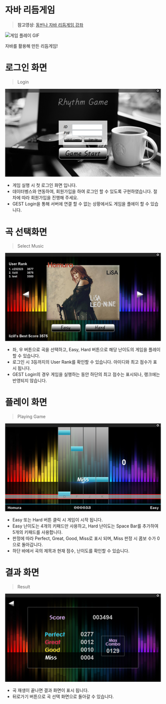 # 자바 리듬게임

> **참고영상**: [동빈나 자바 리듬게임 강좌](https://youtu.be/xs92kqU2YWg?list=PLRx0vPvlEmdDySO3wDqMYGKMVH4Qa4QhR)

![게임 플레이 GIF](./readmeImages/rhythmGameBackground.gif)

자바를 활용해 만든 리듬게임!

# 로그인 화면

> Login

![로그인 화면](./readmeImages/mainMenuImage.png)

- 게임 실행 시 첫 로그인 화면 입니다.
- 데이터벵스와 연동하여, 회원가입을 하여 로그인 할 수 있도록 구현하였습니다. 절차에 따라 회원가입을 진행해 주세요.
- GEST Login을 통해 서버에 연결 할 수 없는 상황에서도 게임을 플에이 할 수 있습니다.

# 곡 선택화면

> Select Music

![곡 선택](./readmeImages/selectMusicImage.png)

- 좌, 우 버튼으로 곡을 선택하고, Easy, Hard 버튼으로 해당 난이도의 게임을 플레이 할 수 있습니다.
- 로그인 시 3등까지의 User Rank를 확인할 수 있습니다. 아이디와 최고 점수가 표시 됩니다.
- GEST Login의 경우 게임을 실행하는 동안 하단의 최고 점수는 표시되나, 랭크에는 반영되지 않습니다.

# 플레이 화면

> Playing Game

![게임 플레이](./readmeImages/gamePlayImage.png)

- Easy 또는 Hard 버튼 클릭 시 게임이 시작 됩니다.
- Easy 난이도는 4개의 키패드만 사용하고, Hard 난이도는 Space Bar를 추가하여 5개의 키패드를 사용합니다.
- 판정에 따라 Perfect, Great, Good, Miss로 표시 되며, Miss 판정 시 콤보 수가 0으로 돌아갑니다.
- 하단 바에서 곡의 제목과 현재 점수, 난이도를 확인할 수 있습니다.

# 결과 화면

> Result

![결과 화면](./readmeImages/gameResultImage.png)

- 곡 재생이 끝나면 결과 화면이 표시 됩니다.
- 뒤로가기 버튼으로 곡 선택 화면으로 돌아갈 수 있습니다.
